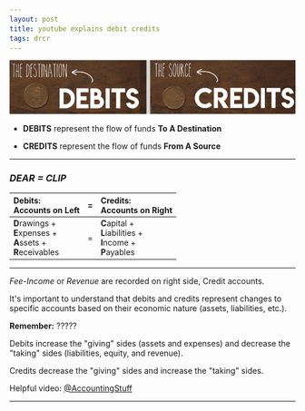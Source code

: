 ```yaml
---
layout: post
title: youtube explains debit credits
tags: drcr
---
```


![Cedit=Destination, Debit=Source](/assets/mc-graw-accounting-course/debit-destination-credit-source.png)

- **DEBITS** represent the flow of funds **To A Destination**

- **CREDITS** represent the flow of funds **From A Source**

---

### *DEAR = CLIP*

| Debits: <br> Accounts on Left |=| Credits: <br> Accounts on Right |
|:----------|-|:-|
| **D**rawings + <br> **E**xpenses + <br> **A**ssets + <br> **R**eceivables |=| **C**apital + <br> **L**iabilities + <br> **I**ncome + <br> **P**ayables |

---

*Fee-Income* or *Revenue* are recorded on right side, Credit accounts.
  
It's important to understand that debits and credits represent changes to specific accounts based on their economic nature (assets, liabilities, etc.).

**Remember:** ?????

Debits increase the "giving" sides (assets and expenses) and decrease the "taking" sides (liabilities, equity, and revenue).

Credits decrease the "giving" sides and increase the "taking" sides.

Helpful video: [@AccountingStuff](https://www.youtube.com/watch?v=VhwZ9t2b3Zk)

---
